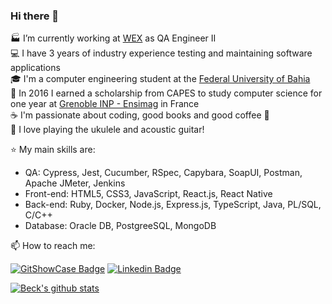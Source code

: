 ### Hi there 👋

🏭 I’m currently working at [WEX](https://www.wexinc.com/) as QA Engineer II  
💻 I have 3 years of industry experience testing and maintaining software applications  
🎓 I'm a computer engineering student at the [Federal University of Bahia](https://ufba.br/)  
🥐 In 2016 I earned a scholarship from CAPES to study computer science for one year at [Grenoble INP - Ensimag](https://ensimag.grenoble-inp.fr/) in France  
☕ I'm passionate about coding, good books and good coffee 💖  
🎸 I love playing the ukulele and acoustic guitar!  

⭐ My main skills are:
- QA: Cypress, Jest, Cucumber, RSpec, Capybara, SoapUI, Postman, Apache JMeter, Jenkins
- Front-end: HTML5, CSS3, JavaScript, React.js, React Native  
- Back-end: Ruby, Docker, Node.js, Express.js, TypeScript, Java, PL/SQL, C/C++  
- Database: Oracle DB, PostgreeSQL, MongoDB  
  
📫 How to reach me:  

[![GitShowCase Badge](https://img.shields.io/badge/GitShowCase-100000?style=for-the-badge&logo=github&logoColor=white)](https://www.gitshowcase.com/matheus-beck)
[![Linkedin Badge](https://img.shields.io/badge/LinkedIn-0077B5?style=for-the-badge&logo=linkedin&logoColor=white)](https://www.linkedin.com/in/matheus-beck/)  

[![Beck's github stats](https://github-readme-stats.vercel.app/api?username=matheus-beck)](https://github.com/matheus-beck)
